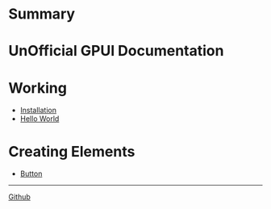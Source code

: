 # Summary

# UnOfficial GPUI Documentation

# Working

- [Installation](./installation.md)
- [Hello World](./hello-world.md)

# Creating Elements

- [Button]()

-----------

[Github]()
